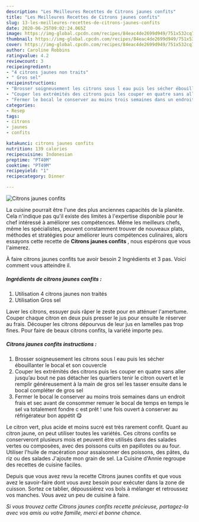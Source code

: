 ```yaml
---
description: "Les Meilleures Recettes de Citrons jaunes confits"
title: "Les Meilleures Recettes de Citrons jaunes confits"
slug: 13-les-meilleures-recettes-de-citrons-jaunes-confits
date: 2020-06-25T09:02:24.065Z
image: https://img-global.cpcdn.com/recipes/84eac4de2699d949/751x532cq70/citrons-jaunes-confits-photo-principale-de-la-recette.jpg
thumbnail: https://img-global.cpcdn.com/recipes/84eac4de2699d949/751x532cq70/citrons-jaunes-confits-photo-principale-de-la-recette.jpg
cover: https://img-global.cpcdn.com/recipes/84eac4de2699d949/751x532cq70/citrons-jaunes-confits-photo-principale-de-la-recette.jpg
author: Caroline Robbins
ratingvalue: 4.2
reviewcount: 3
recipeingredient:
- "4 citrons jaunes non traits"
- " Gros sel"
recipeinstructions:
- "Brosser soigneusement les citrons sous l eau puis les sécher ébouillanter le bocal et son couvercle"
- "Couper les extrémités des citrons puis les couper en quatre sans aller jusqu’au bout ne pas détacher les quartiers tenir le citron ouvert et le remplir généreusement à la main de gros sel les tasser ensuite dans le bocal compléter de gros sel"
- "Fermer le bocal le conserver au moins trois semaines dans un endroit frais et sec avant de consommer remuer le bocal de temps en temps le sel va totalement fondre c est prêt ! une fois ouvert à conserver au réfrigérateur bon appétit 😋"
categories:
- Resep
tags:
- citrons
- jaunes
- confits

katakunci: citrons jaunes confits 
nutrition: 139 calories
recipecuisine: Indonesian
preptime: "PT40M"
cooktime: "PT49M"
recipeyield: "1"
recipecategory: Dinner

---
```



![Citrons jaunes confits](https://img-global.cpcdn.com/recipes/84eac4de2699d949/751x532cq70/citrons-jaunes-confits-photo-principale-de-la-recette.jpg)

La cuisine pourrait être l'une des plus anciennes capacités de la planète. Cela n'indique pas qu'il existe des limites à l'expertise disponible pour le chef intéressé à améliorer ses compétences. Même les meilleurs chefs, même les spécialistes, peuvent constamment trouver de nouveaux plats, méthodes et stratégies pour améliorer leurs compétences culinaires, alors essayons cette recette de <strong> Citrons jaunes confits </strong>, nous espérons que vous l'aimerez.

<!--inarticleads1-->

À faire citrons jaunes confits tue avoir besoin 2 Ingrédients et 3 pas. Voici comment vous atteindre il.

##### Ingrédients de citrons jaunes confits :

1. Utilisation 4 citrons jaunes non traités
1. Utilisation  Gros sel


Laver les citrons, essuyer puis râper le zeste pour en atténuer l&#39;amertume. Couper chaque citron en deux puis presser le jus pour ensuite le réserver au frais. Découper les citrons dépourvus de leur jus en lamelles pas trop fines. Pour faire de beaux citrons confits, la variété importe peu. 

<!--inarticleads2-->

##### Citrons jaunes confits instructions :

1. Brosser soigneusement les citrons sous l eau puis les sécher ébouillanter le bocal et son couvercle
1. Couper les extrémités des citrons puis les couper en quatre sans aller jusqu’au bout ne pas détacher les quartiers tenir le citron ouvert et le remplir généreusement à la main de gros sel les tasser ensuite dans le bocal compléter de gros sel
1. Fermer le bocal le conserver au moins trois semaines dans un endroit frais et sec avant de consommer remuer le bocal de temps en temps le sel va totalement fondre c est prêt ! une fois ouvert à conserver au réfrigérateur bon appétit 😋


Le citron vert, plus acide et moins sucré est très rarement confit. Quant au citron jaune, on peut utiliser toutes les variétés. Ces citrons confits se conserveront plusieurs mois et peuvent être utilisés dans des salades vertes ou composées, avec des poissons cuits en papillotes ou au four. Utiliser l&#39;huile de macération pour assaisonner des poissons, des pâtes, du riz ou des salades J&#39;ajoute mon grain de sel. La Cuisine d&#39;Annie regroupe des recettes de cuisine faciles. 

<!--inarticleads1-->

<p>
Depuis que vous avez revu la recette Citrons jaunes confits et que vous avez le savoir-faire dont vous avez besoin pour exécuter dans la zone de cuisson. Sortez ce tablier, dépoussiérez vos bols à mélanger et retroussez vos manches. Vous avez un peu de cuisine à faire.
</p>

<p>
<i>Si vous trouvez cette Citrons jaunes confits recette précieuse, partagez-la avec vos amis ou votre famille, merci et bonne chance.</i>
</p>
